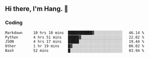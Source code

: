 ## Hi there, I'm Hang. 👋

### Coding

<!--START_SECTION:waka-->

```txt
Markdown     10 hrs 10 mins  ███████████▓░░░░░░░░░░░░░   46.14 %
Python       4 hrs 51 mins   █████▓░░░░░░░░░░░░░░░░░░░   22.02 %
JSON         4 hrs 17 mins   █████░░░░░░░░░░░░░░░░░░░░   19.44 %
Other        1 hr 19 mins    █▓░░░░░░░░░░░░░░░░░░░░░░░   06.02 %
Bash         52 mins         █░░░░░░░░░░░░░░░░░░░░░░░░   03.94 %
```

<!--END_SECTION:waka-->
